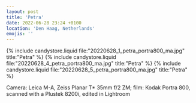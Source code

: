 ```yaml
---
layout: post
title: 'Petra'
date: 2022-06-28 23:24 +0100
location: 'Den Haag, Netherlands'
emojis: ''
---
```


{% include candystore.liquid file:"20220628_1_petra_portra800_ma.jpg" title:"Petra" %}
{% include candystore.liquid file:"20220628_4_petra_portra800_ma.jpg" title:"Petra" %}
{% include candystore.liquid file:"20220628_5_petra_portra800_ma.jpg" title:"Petra" %}

Camera: Leica M-A, Zeiss Planar T\* 35mm f/2 ZM; film: Kodak Portra 800, scanned with a Plustek 8200i, edited in Lightroom